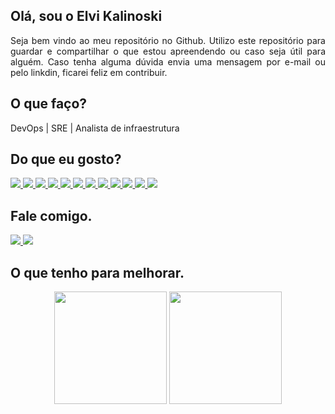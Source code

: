 <h2 align="left">Olá, sou o Elvi Kalinoski</h2>

<div style='text-align: justify;'>
Seja bem vindo ao meu repositório no Github.
Utilizo este repositório para guardar e compartilhar o que estou apreendendo ou caso seja útil para alguém.
Caso tenha alguma dúvida envia uma mensagem por e-mail ou pelo linkdin, ficarei feliz em contribuir. 
</div>


<h2 align="left">O que faço?</h2>

<div>DevOps | SRE | Analista de infraestrutura</div>



<h2 align="left">Do que eu gosto?</h2>

<div>
    <a href="https://www.debian.org/"><image src="https://img.shields.io/badge/Debian-A81D33?style=for-the-badge&logo=debian&logoColor=white" target="_blank">
    <a href="https://www.linux.org/"><image src="https://img.shields.io/badge/Linux-FCC624?style=for-the-badge&logo=linux&logoColor=black" target="_blank">
    <a href="https://www.docker.com/"><image src="https://img.shields.io/badge/Docker-2CA5E0?style=for-the-badge&logo=docker&logoColor=white" target="_blank">
    <a href="https://www.markdownguide.org/"><image src="https://img.shields.io/badge/Markdown-000000?style=for-the-badge&logo=markdown&logoColor=white" target="_blank">
    <a href="https://kubernetes.io/"><image src="https://img.shields.io/badge/kubernetes-326ce5.svg?&style=for-the-badge&logo=kubernetes&logoColor=white"  target="_blank">
    <a href="https://git-scm.com/"><image src="https://img.shields.io/badge/Git-F05032?style=for-the-badge&logo=git&logoColor=white" target="_blank">
    <a href="https://github.com/"><image src="https://img.shields.io/badge/GitHub-100000?style=for-the-badge&logo=github&logoColor=white" target="_blank">
    <a href="https://www.postman.com/"><image src="https://img.shields.io/badge/Postman-FF6C37?style=for-the-badge&logo=Postman&logoColor=white" target="_blank">
    <a href="https://www.gnu.org/software/bash/"><image src="https://img.shields.io/badge/Shell_Script-121011?style=for-the-badge&logo=gnu-bash&logoColor=white" target="_blank">
    <a href="https://cloud.google.com/"><image src="https://img.shields.io/badge/Google_Cloud-4285F4?style=for-the-badge&logo=google-cloud&logoColor=white" target="_blank">
    <a href="https://developer.mozilla.org/pt-BR/docs/Web/JavaScript/"><image src="https://img.shields.io/badge/JavaScript-F7DF1E?style=for-the-badge&logo=javascript&logoColor=black" target="_blank">
    <a href="https://bitbucket.org/"><image src="https://img.shields.io/badge/Bitbucket-330F63?style=for-the-badge&logo=bitbucket&logoColor=white" target="_blank"></a>

</div>


<h2 align="left">Fale comigo.</h2>

<div > 
    <a href="mailto:elvi.kalinoski@gmail.com"><img src="https://img.shields.io/badge/Gmail-D14836?style=for-the-badge&logo=gmail&logoColor=white" target="_blank">
    </a>
    <a href="https://www.linkedin.com/in/elvikalinoski"><img src="https://img.shields.io/badge/LinkedIn-0077B5?style=for-the-badge&logo=linkedin&logoColor=white" target="_blank">
    </a>
</div>

<h2 align="left">O que tenho para melhorar.</h2>

<div align="center">
  <img height="180em" src="https://github-readme-stats.vercel.app/api/top-langs/?username=elvikalinoski&layout=compact&langs_count=6&count_private=true" />
  <img height="180em" src="https://github-readme-stats.vercel.app/api?username=elvikalinoski&show_icons=true&count_private=true&include_all_commits=true" />
</div>
